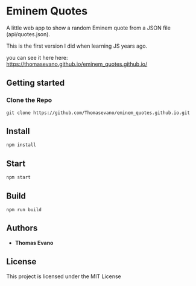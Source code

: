 # Eminem Quotes

A little web app to show a random Eminem quote from a JSON file (api/quotes.json).

This is the first version I did when learning JS years ago.

you can see it here here: https://thomasevano.github.io/eminem_quotes.github.io/

## Getting started

### Clone the Repo

```
git clone https://github.com/Thomasevano/eminem_quotes.github.io.git
```

## Install

```
npm install
```

## Start

```
npm start
```

## Build

```
npm run build
```

## Authors

* **Thomas Evano**

## License

This project is licensed under the MIT License
